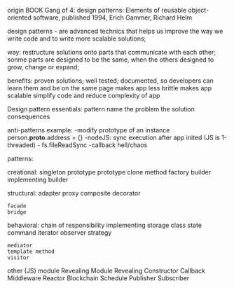 origin BOOK Gang of 4: design patterns: Elements of reusable object-oriented software, published 1994, Erich Gammer, Richard Helm

design patterns - are advanced technics that helps us improve the way we write code and to write more scalable solutions;

way: restructure solutions onto parts that communicate with each other;
    sonme parts are designed to be the same, when the others designed to grow, change or expand;

benefits:
    proven solutions;
    well tested;
    documented, so developers can learn them and be on the same page
    makes app less brittle
    makes app scalable
    simplify code and reduce complexity of app

Design pattern essentials:
pattern name
the problem
the solution
consequences



anti-patterns
    example:
        -modify prototype of an instance
            person.__proto__.address = {}
        -nodeJS: sync execution after app inited (JS is 1-threaded) - fs.fileReadSync
        -callback hell/chaos


patterns:

creational:
    singleton
    prototype
        prototype clone method
    factory
    builder
        implementing builder


structural:
    adapter
    proxy
    composite
    decorator

    facade
    bridge


behavioral:
    chain of responsibility
        implementing storage class
    state
    command
    iterator
    observer
    strategy

    mediator
    template method
    visitor


other (JS)
    module
    Revealing Module
    Revealing Constructor
    Callback
    Middleware
    Reactor
    Blockchain
    Schedule
    Publisher Subscriber